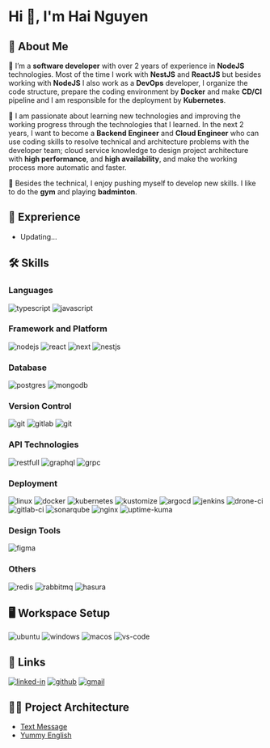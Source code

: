 # Hi 👋, I'm Hai Nguyen

## 🐯 About Me

🤘 I’m a **software developer** with over 2 years of experience in **NodeJS** technologies. Most of the time I work with **NestJS** and **ReactJS** but besides working with **NodeJS** I also work as a **DevOps** developer, I organize the code structure, prepare the coding environment by **Docker** and make **CD/CI** pipeline and I am responsible for the deployment by **Kubernetes**.

🚀 I am passionate about learning new technologies and improving the working progress through the technologies that I learned. In the next 2 years, I want to become a **Backend Engineer** and **Cloud Engineer** who can use coding skills to resolve technical and architecture problems with the developer team; cloud service knowledge to design project architecture with **high performance**, and **high availability**, and make the working process more automatic and faster.

💪 Besides the technical, I enjoy pushing myself to develop new skills. I like to do the **gym** and playing **badminton**.

## 🏅 Exprerience
- Updating...
## 🛠️ Skills

### Languages

![typescript](https://img.shields.io/badge/TypeScript-3178C6?style=for-the-badge&logo=typescript&logoColor=white)
![javascript](https://img.shields.io/badge/JavaScript-323330?style=for-the-badge&logo=javascript&logoColor=F7DF1E)

### Framework and Platform
![nodejs](https://img.shields.io/badge/Node.js-20232A?style=for-the-badge&logo=Node.js&logoColor=339933)
![react](https://img.shields.io/badge/React-20232A?style=for-the-badge&logo=react&logoColor=61DAFB)
![next](https://img.shields.io/badge/Next-000000?style=for-the-badge&logo=nextdotjs&logoColor=FFFFFF)
![nestjs](https://img.shields.io/badge/nestjs-0E0E10?style=for-the-badge&logo=nestjs&logoColor=E0234E)
### Database
![postgres](https://img.shields.io/badge/postgres-31648C?style=for-the-badge&logo=postgresql&logoColor=F7F7F7)
![mongodb](https://img.shields.io/badge/mongodb-118D4D?style=for-the-badge&logo=mongodb&logoColor=F7F7F7)
### Version Control
![git](https://img.shields.io/badge/git-F05033?style=for-the-badge&logo=git&logoColor=F7F7F7)
![gitlab](https://img.shields.io/badge/gitlab-F7F7F7?style=for-the-badge&logo=gitlab&logoColor=FC6D26)
![git](https://img.shields.io/badge/gitea-609926?style=for-the-badge&logo=gitea&logoColor=F7F7F7)
### API Technologies
![restfull](https://img.shields.io/badge/REST_api-0091CF?style=for-the-badge&logo=rest-api&logoColor=white)
![graphql](https://img.shields.io/badge/graphql-E10098?style=for-the-badge&logo=graphql&logoColor=white)
![grpc](https://img.shields.io/badge/grpc-2CA1AA?style=for-the-badge&logo=grpc&logoColor=white)
### Deployment
![linux](https://img.shields.io/badge/linux-FCC624?style=for-the-badge&logo=linux&logoColor=000000)
![docker](https://img.shields.io/badge/docker-2496ED?style=for-the-badge&logo=docker&logoColor=F7F7F7)
![kubernetes](https://img.shields.io/badge/kubernetes-326CE5?style=for-the-badge&logo=kubernetes&logoColor=F7F7F7)
![kustomize](https://img.shields.io/badge/kustomize-345299?style=for-the-badge&logo=kustomize&logoColor=FF6600)
![argocd](https://img.shields.io/badge/argocd-F7F7F7?style=for-the-badge&logo=argo&logoColor=EF7B4D)
![jenkins](https://img.shields.io/badge/jenkins-D24939?style=for-the-badge&logo=jenkins&logoColor=F7F7F7)
![drone-ci](https://img.shields.io/badge/drone_ci-1D3557?style=for-the-badge&logo=drone&logoColor=F7F7F7)
![gitlab-ci](https://img.shields.io/badge/gitlab_ci-F7F7F7?style=for-the-badge&logo=gitlab&logoColor=FC6D26)
![sonarqube](https://img.shields.io/badge/sonarqube-F7F7F7?style=for-the-badge&logo=sonarqube&logoColor=4E9BCD)
![nginx](https://img.shields.io/badge/nginx-009639?style=for-the-badge&logo=nginx&logoColor=F7F7F7)
![uptime-kuma](https://img.shields.io/badge/uptime_kuma-F7F7F7?style=for-the-badge&logo=uptime-kuma&logoColor=5CDD8B)
### Design Tools
![figma](https://img.shields.io/badge/figma-000000?style=for-the-badge&logo=figma&logoColor=white)
### Others
![redis](https://img.shields.io/badge/redis-DC382D?style=for-the-badge&logo=redis&logoColor=F7F7F7)
![rabbitmq](https://img.shields.io/badge/rabbitmq-FF6600?style=for-the-badge&logo=rabbitmq&logoColor=F7F7F7)
![hasura](https://img.shields.io/badge/hasura-F7F7F7?style=for-the-badge&logo=hasura&logoColor=1EB4D4)
## 🖥️ Workspace Setup
![ubuntu](https://img.shields.io/badge/ubuntu-E95420?style=for-the-badge&logo=ubuntu&logoColor=white)
![windows](https://img.shields.io/badge/Windows_10-0078D6?style=for-the-badge&logo=windows&logoColor=white)
![macos](https://img.shields.io/badge/macos-F0F0F0?style=for-the-badge&logo=macos&logoColor=000000)
![vs-code](https://img.shields.io/badge/VS_Code-007ACC?style=for-the-badge&logo=Visual-Studio-Code&logoColor=white)
## 🔗 Links
[![linked-in](https://img.shields.io/badge/Linked_In-0077B5?style=for-the-badge&logo=LinkedIn&logoColor=white)](https://www.linkedin.com/in/hai-nguyen-a34920252)
[![github](https://img.shields.io/badge/GitHub-000000?style=for-the-badge&logo=GitHub&logoColor=white)](https://github.com/hainguyenkt98)
[![gmail](https://img.shields.io/badge/Gmail-D14836?style=for-the-badge&logo=Gmail&logoColor=white)](mailto:hainguyenkt98@gmail.com)
## 👨‍💻 Project Architecture
- [Text Message](./projects/text-message/README.md)
- [Yummy English](./projects/yummy-english/README.md)